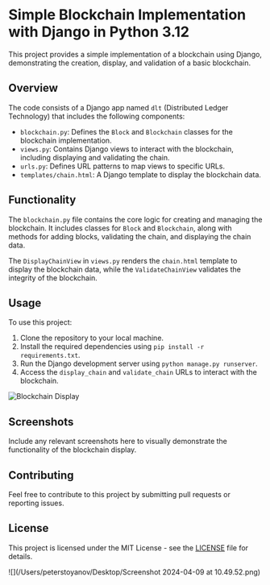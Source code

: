 # Simple Blockchain Implementation with Django in Python 3.12

This project provides a simple implementation of a blockchain using Django, demonstrating the creation, display, and validation of a basic blockchain.

## Overview

The code consists of a Django app named `dlt` (Distributed Ledger Technology) that includes the following components:
- `blockchain.py`: Defines the `Block` and `Blockchain` classes for the blockchain implementation.
- `views.py`: Contains Django views to interact with the blockchain, including displaying and validating the chain.
- `urls.py`: Defines URL patterns to map views to specific URLs.
- `templates/chain.html`: A Django template to display the blockchain data.

## Functionality

The `blockchain.py` file contains the core logic for creating and managing the blockchain. It includes classes for `Block` and `Blockchain`, along with methods for adding blocks, validating the chain, and displaying the chain data.

The `DisplayChainView` in `views.py` renders the `chain.html` template to display the blockchain data, while the `ValidateChainView` validates the integrity of the blockchain.

## Usage

To use this project:
1. Clone the repository to your local machine.
2. Install the required dependencies using `pip install -r requirements.txt`.
3. Run the Django development server using `python manage.py runserver`.
4. Access the `display_chain` and `validate_chain` URLs to interact with the blockchain.

![Blockchain Display](/path/to/screenshot.png)

## Screenshots

Include any relevant screenshots here to visually demonstrate the functionality of the blockchain display.

## Contributing

Feel free to contribute to this project by submitting pull requests or reporting issues.

## License

This project is licensed under the MIT License - see the [LICENSE](LICENSE) file for details.

![](/Users/peterstoyanov/Desktop/Screenshot 2024-04-09 at 10.49.52.png)